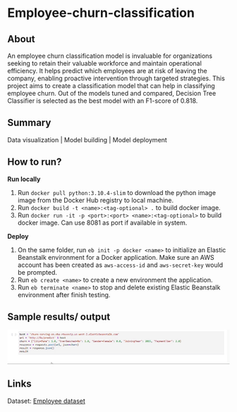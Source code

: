 # Employee-churn-classification

## About 
An employee churn classification model is invaluable for organizations seeking to retain their valuable workforce and maintain operational efficiency. It helps predict which employees are at risk of leaving the company, enabling proactive intervention through targeted strategies. This project aims to create a classification model that can help in classifying employee churn. Out of the models tuned and compared, Decision Tree Classifier is selected as the best model with an F1-score of 0.818. 

## Summary 
Data visualization | Model building | Model deployment 

## How to run? 
**Run locally**
1. Run `docker pull python:3.10.4-slim` to download the python image image from the Docker Hub registry to local machine. 
2. Run `docker build -t <name>:<tag-optional> .` to build docker image.
3. Run `docker run -it -p <port>:<port> <name>:<tag-optional>` to build docker image. Can use 8081 as port if available in system. 

**Deploy**
1. On the same folder, run `eb init -p docker <name>` to initialize an Elastic Beanstalk environment for a Docker application. Make sure an AWS account has been created as `aws-access-id` and `aws-secret-key` would be prompted.
2. Run `eb create <name>` to create a new environment the application. 
3. Run `eb terminate <name>` to stop and delete existing Elastic Beanstalk environment after finish testing.

## Sample results/ output
![](https://github.com/CH2001/Employee-churn-classification/blob/main/Image/Demo.gif)

## Links 
Dataset: [Employee dataset](https://www.kaggle.com/datasets/tawfikelmetwally/employee-dataset/data)

